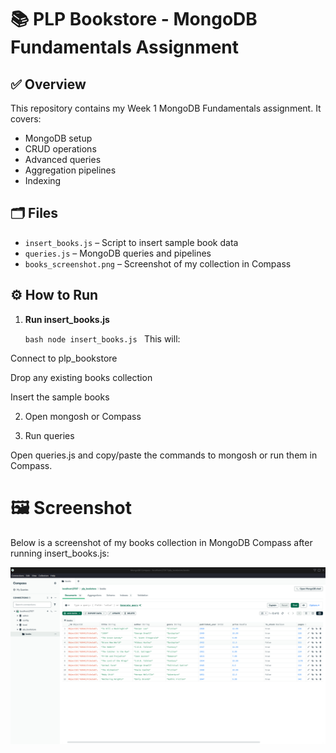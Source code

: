 # 📚 PLP Bookstore - MongoDB Fundamentals Assignment

## ✅ Overview

This repository contains my Week 1 MongoDB Fundamentals assignment.
It covers:
- MongoDB setup
- CRUD operations
- Advanced queries
- Aggregation pipelines
- Indexing

## 🗂️ Files

- `insert_books.js` – Script to insert sample book data
- `queries.js` – MongoDB queries and pipelines
- `books_screenshot.png` – Screenshot of my collection in Compass

## ⚙️ How to Run

1. **Run insert_books.js**

   ``bash
   node insert_books.js
    ``
This will:

Connect to plp_bookstore

Drop any existing books collection

Insert the sample books

2. Open mongosh or Compass


3. Run queries

Open queries.js and copy/paste the commands to mongosh or run them in Compass.

# 🖼️ Screenshot

Below is a screenshot of my books collection in MongoDB Compass after running insert_books.js:

![Books Collection in Compass](./books_screenshot.png)
